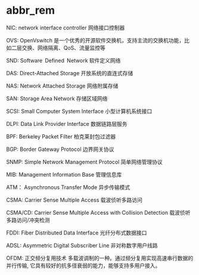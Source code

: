 # abbr_rem


NIC:  network interface controller       网络接口控制器

OVS:  OpenVswitch          是一个优秀的开源软件交换机，支持主流的交换机功能，比如二层交换、网络隔离、QoS、流量监控等

SND: Software Defined Network     软件定义网络

DAS: Direct-Attached Storage       开放系统的直连式存储

NAS: Network Attached Storage      网络附属存储

SAN: Storage Area Network          存储区域网络

SCSI:  Small Computer System Interface         小型计算机系统接口

DLPI:   Data Link Provider Interface       数据链路层服务

BPF:  Berkeley Packet Filter       柏克莱封包过滤器

BGP: Border Gateway Protocol      边界网关协议

SNMP:  Simple Network Management Protocol   简单网络管理协议

MIB: Management Information Base    管理信息库

ATM： Asynchronous Transfer Mode 异步传输模式  

CSMA: Carrier Sense Multiple Access    载波侦听多路访问

CSMA/CD:  Carrier Sense Multiple Access with Collision Detection   载波侦听多路访问/冲突检测

FDDI: Fiber Distributed Data Interface   光纤分布式数据接口

ADSL:  Asymmetric Digital Subscriber Line   非对称数字用户线路

OFDM: 正交频分复用技术 多载波调制的一种。通过频分复用实现高速串行数据的并行传输, 它具有较好的抗多径衰弱的能力，能够支持多用户接入。

